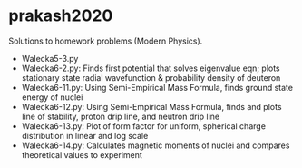 # prakash2020
Solutions to homework problems (Modern Physics).
* Walecka5-3.py
* Walecka6-2.py: Finds first potential that solves eigenvalue eqn; plots stationary state radial wavefunction & probability density of deuteron
* Walecka6-11.py: Using Semi-Empirical Mass Formula, finds ground state energy of nuclei
* Walecka6-12.py: Using Semi-Empirical Mass Formula, finds and plots line of stability, proton drip line, and neutron drip line
* Walecka6-13.py: Plot of form factor for uniform, spherical charge distribution in linear and log scale
* Walecka6-14.py: Calculates magnetic moments of nuclei and compares theoretical values to experiment

